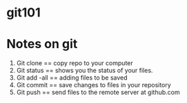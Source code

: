 # git101

# Notes on git
1. Git clone == copy repo to your computer
2. Git status == shows you the status of your files.
3. Git add -all == adding files to be saved
4. Git commit == save changes to files in your repository
5. Git push == send files to the remote server at github.com